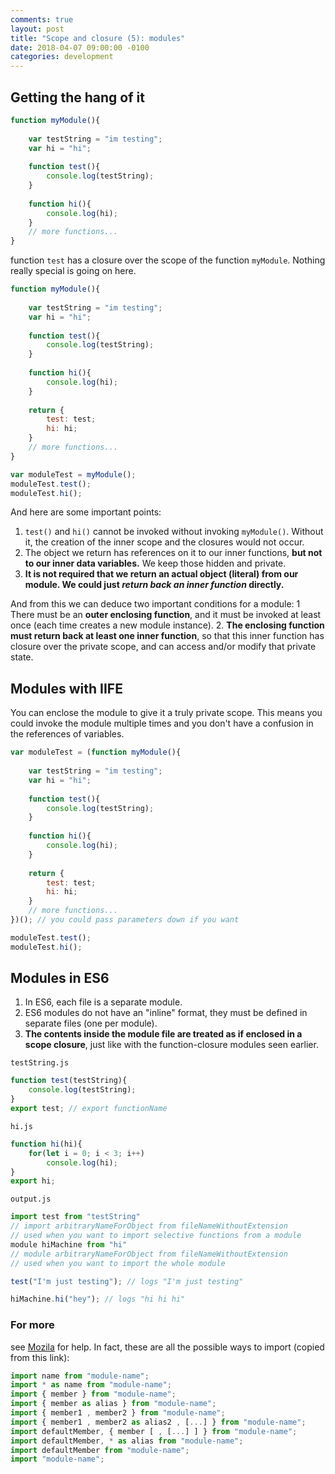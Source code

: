```yaml
---
comments: true
layout: post
title: "Scope and closure (5): modules"
date: 2018-04-07 09:00:00 -0100
categories: development
---
```


## Getting the hang of it
```javascript
function myModule(){
    
    var testString = "im testing";
    var hi = "hi";
    
    function test(){
        console.log(testString);
    }
    
    function hi(){
        console.log(hi);
    }
    // more functions...
}
```

function `test` has a closure over the scope of the function `myModule`. Nothing really special is going on here.

```javascript
function myModule(){
    
    var testString = "im testing";
    var hi = "hi";
    
    function test(){
        console.log(testString);
    }
    
    function hi(){
        console.log(hi);
    }
    
    return {
        test: test;
        hi: hi;
    }
    // more functions...
}

var moduleTest = myModule();
moduleTest.test();
moduleTest.hi();
```

And here are some important points:
1. `test()` and `hi()` cannot be invoked without invoking `myModule()`. Without it, the creation of the inner scope and the closures would not occur.
2. The object we return has references on it to our inner functions, **but not to our inner data variables.** We keep those hidden and private.
3. **It is not required that we return an actual object (literal) from our module. We could just _return back an inner function_ directly.**

And from this we can deduce two important conditions for a module:
1 There must be an **outer enclosing function**, and it must be invoked at least once (each time creates a new module instance).
2. **The enclosing function must return back at least one inner function**, so that this inner function has closure over the private scope, and can access and/or modify that private state.

## Modules with IIFE
You can enclose the module to give it a truly private scope. This means you could invoke the module multiple times and you don't have a confusion in the references of variables. 

```javascript
var moduleTest = (function myModule(){
    
    var testString = "im testing";
    var hi = "hi";
    
    function test(){
        console.log(testString);
    }
    
    function hi(){
        console.log(hi);
    }
    
    return {
        test: test;
        hi: hi;
    }
    // more functions...
})(); // you could pass parameters down if you want

moduleTest.test();
moduleTest.hi();
```

## Modules in ES6
1. In ES6, each file is a separate module. 
2. ES6 modules do not have an "inline" format, they must be defined in separate files (one per module). 
3. **The contents inside the module file are treated as if enclosed in a scope closure**, just like with the function-closure modules seen earlier.

`testString.js`

```javascript
function test(testString){
    console.log(testString);
}
export test; // export functionName
```

`hi.js`

```javascript
function hi(hi){
    for(let i = 0; i < 3; i++)
        console.log(hi);
}
export hi;
```

`output.js`

```javascript
import test from "testString" 
// import arbitraryNameForObject from fileNameWithoutExtension
// used when you want to import selective functions from a module
module hiMachine from "hi" 
// module arbitraryNameForObject from fileNameWithoutExtension
// used when you want to import the whole module

test("I'm just testing"); // logs "I'm just testing"

hiMachine.hi("hey"); // logs "hi hi hi"
```

### For more
see [Mozila](https://developer.mozilla.org/ko/docs/Web/JavaScript/Reference/Statements/import) for help. In fact, these are all the possible ways to import (copied from this link):

```javascript
import name from "module-name";
import * as name from "module-name";
import { member } from "module-name";
import { member as alias } from "module-name";
import { member1 , member2 } from "module-name";
import { member1 , member2 as alias2 , [...] } from "module-name";
import defaultMember, { member [ , [...] ] } from "module-name";
import defaultMember, * as alias from "module-name";
import defaultMember from "module-name";
import "module-name";
```